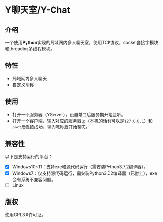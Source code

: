 # Y聊天室/Y-Chat

## 介绍

一个使用**Python**实现的局域网内多人聊天室，使用TCP协议，socket套接字模块和threading多线程模块。

## 特性

- 局域网内多人聊天
- 自定义昵称

## 使用

- 打开一个服务器（YServer），设置端口后服务期开始监听。
- 打开一个客户端，输入对应的服务器`ip`（本机的话也可以是`127.0.0.1`）和`port`后连接成功，输入昵称后开始聊天。

## 兼容性

以下是支持运行的平台：

- [x] Windows10~11：支持exe和源代码运行（需安装Python3.7.2编译器）。
- [x] Windows7：仅支持源代码运行，需安装Python3.7.2编译器（已附上），exe会有系统不兼容问题。
- [ ] Linux

## 版权

使用GPL3.0许可证。
